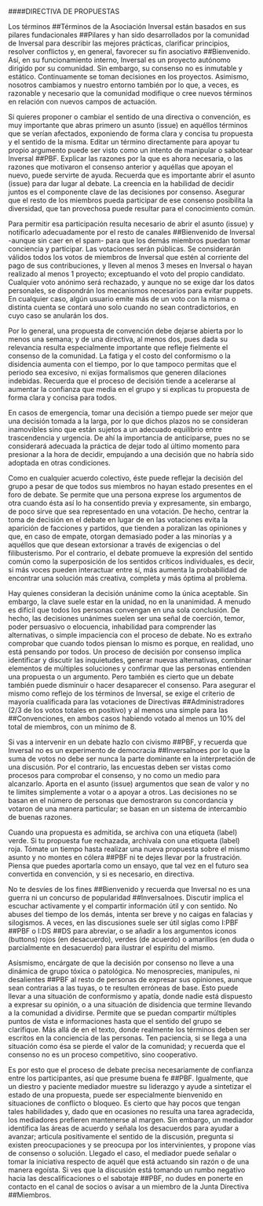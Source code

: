 ####DIRECTIVA DE PROPUESTAS

Los términos ##Términos de la Asociación Inversal están basados en sus pilares fundacionales ##Pilares y han sido desarrollados por la comunidad de Inversal para describir las mejores prácticas, clarificar principios, resolver conflictos y, en general, favorecer su fin asociativo ##Bienvenido. Así, en su funcionamiento interno, Inversal es un proyecto autónomo dirigido por su comunidad. Sin embargo, su consenso no es inmutable y estático. Continuamente se toman decisiones en los proyectos. Asimismo, nosotros cambiamos y nuestro entorno también por lo que, a veces, es razonable y necesario que la comunidad modifique o cree nuevos términos en relación con nuevos campos de actuación.

Si quieres proponer o cambiar el sentido de una directiva o convención, es muy importante que abras primero un asunto (issue) en aquéllos términos que se verían afectados, exponiendo de forma clara y concisa tu propuesta y el sentido de la misma. Editar un término directamente para apoyar tu propio argumento puede ser visto como un intento de manipular o sabotear Inversal ##PBF. Explicar las razones por la que es ahora necesaria, o las razones que motivaron el consenso anterior y aquéllas que apoyan el nuevo, puede servirte de ayuda. Recuerda que es importante abrir el asunto (issue) para dar lugar al debate. La creencia en la habilidad de decidir juntos es el componente clave de las decisiones por consenso. Asegurar que el resto de los miembros pueda participar de ese consenso posibilita la diversidad, que tan provechosa puede resultar para el conocimiento común.

Para permitir esa participación resulta necesario de abrir el asunto (issue) y notificarlo adecuadamente por el resto de canales ##Bienvenido de Inversal -aunque sin caer en el spam- para que los demás miembros puedan tomar conciencia y participar.  Las votaciones serán públicas. Se considerarán válidos todos los votos de miembros de Inversal que estén al corriente del pago de sus contribuciones, y lleven al menos 3 meses en Inversal o hayan realizado al menos 1 proyecto; exceptuando el voto del propio candidato. Cualquier voto anónimo será rechazado, y aunque no se exige dar los datos personales, se dispondrán los mecanismos necesarios para evitar puppets. En cualquier caso, algún usuario emite más de un voto con la misma o distinta cuenta se contará uno solo cuando no sean contradictorios, en cuyo caso se anularán los dos. 

Por lo general, una propuesta de convención debe dejarse abierta por lo menos una semana; y de una directiva, al menos dos, pues dada su relevancia resulta especialmente importante que refleje fielmente el consenso de la comunidad. La fatiga y el costo del conformismo o la disidencia aumenta con el tiempo, por lo que tampoco permitas que el periodo sea excesivo, ni exijas formalismos que generen dilaciones indebidas. Recuerda que el proceso de decisión tiende a acelerarse al aumentar la confianza que media en el grupo y si explicas tu propuesta de forma clara y concisa para todos.

En casos de emergencia, tomar una decisión a tiempo puede ser mejor que una decisión tomada a la larga, por lo que dichos plazos no se consideran inamovibles sino que están sujetos a un adecuado equilibrio entre trascendencia y urgencia. De ahí la importancia de anticiparse, pues no se considerará adecuada la práctica de dejar todo al último momento para presionar a la hora de decidir, empujando a una decisión que no habría sido adoptada en otras condiciones.

Como en cualquier acuerdo colectivo, éste puede reflejar la decisión del grupo a pesar de que todos sus miembros no hayan estado presentes en el foro de debate. Se permite que una persona exprese los argumentos de otra cuando ésta así lo ha consentido previa y expresamente, sin embargo, de poco sirve que sea representado en una votación. De hecho, centrar la toma de decisión en el debate en lugar de en las votaciones evita la aparición de facciones y partidos, que tienden a poralizan las opiniones y que, en caso de empate, otorgan demasiado poder a las minorías y a aquéllos que que desean extorsionar a través de exigencias o del filibusterismo. Por el contrario, el debate promueve la expresión del sentido común como la superposición de los sentidos críticos individuales, es decir, si más voces pueden interactuar entre sí, más aumenta la probabilidad de encontrar una solución más creativa, completa y más óptima al problema. 

Hay quienes consideran la decisión unánime como la única aceptable. Sin embargo, la clave suele estar en la unidad, no en la unanimidad. A menudo es difícil que todos los personas convengan en una sola conclusión. De hecho, las decisiones unánimes suelen ser una señal de coerción, temor, poder persuasivo o elocuencia, inhabilidad para comprender las alternativas, o simple impaciencia con el proceso de debate. No es extraño comprobar que cuando todos piensan lo mismo es porque, en realidad, uno está pensando por todos. Un proceso de decisión por consenso implica identificar y discutir las inquietudes, generar nuevas alternativas, combinar elementos de múltiples soluciones y confirmar que las personas entienden una propuesta o un argumento. Pero también es cierto que un debate también puede disminuir o hacer desaparecer el consenso. Para asegurar el mismo como reflejo de los términos de Inversal, se exige el criterio de mayoría cualificada para las votaciones de Directivas ##Administradores (2/3 de los votos totales en positivo) y al menos una simple para las ##Convenciones, en ambos casos habiendo votado al menos un 10% del total de miembros, con un mínimo de 8.

Si vas a intervenir en un debate hazlo con civismo ##PBF, y recuerda que Inversal no es un experimento de democracia ##Inversalnoes por lo que la suma de votos no debe ser nunca la parte dominante en la interpretación de una discusión. Por el contrario, las encuestas deben ser vistas como procesos para comprobar el consenso, y no como un medio para alcanzarlo. Aporta en el asunto (issue) argumentos que sean de valor y no te limites simplemente a votar o a apoyar a otros. Las decisiones no se basan en el número de personas que demostraron su concordancia y votaron de una manera particular; se basan en un sistema de intercambio de buenas razones.

Cuando una propuesta es admitida, se archiva con una etiqueta (label) verde. Si tu propuesta fue rechazada, archívala con una etiqueta (label) roja. Tómate un tiempo hasta realizar una nueva propuesta sobre el mismo asunto y no montes en cólera ##PBF ni te dejes llevar por la frustración. Piensa que puedes aportarla como un ensayo, que tal vez en el futuro sea convertida en convención, y si es necesario, en directiva.

No te desvíes de los fines ##Bienvenido y recuerda que Inversal no es una guerra ni un concurso de popularidad ##Inversalnoes. Discutir implica el escuchar activamente y el compartir información útil y con sentido. No abuses del tiempo de los demás, intenta ser breve y no caigas en falacias y silogismos. A veces, en las discusiones suele ser útil siglas como I:PBF ##PBF o I:DS ##DS para abreviar, o se añadir a los argumentos iconos (buttons) rojos (en desacuerdo), verdes (de acuerdo) o amarillos (en duda o parcialmente en desacuerdo) para ilustrar el espíritu del mismo.

Asísmismo, encárgate de que la decisión por consenso no lleve a una dinámica de grupo tóxica o patológica. No menosprecies, manipules, ni desalientes ##PBF al resto de personas de expresar sus opiniones, aunque sean contrarias a las tuyas, o te resulten erróneas de base. Esto puede llevar a una situación de conformismo y apatía, donde nadie está dispuesto a expresar su opinión, o a una situación de disidencia que termine llevando a la comunidad a dividirse. Permite que se puedan compartir múltiples puntos de vista e informaciones hasta que el sentido del grupo se clarifique. Más allá de en el texto, donde realmente los términos deben ser escritos en la conciencia de las personas. Ten paciencia, si se llega a una situación como ésa se pierde el valor de la comunidad; y recuerda que el consenso no es un proceso competitivo, sino cooperativo.

Es por esto que el proceso de debate precisa necesariamente de confianza entre los participantes, así que presume buena fe ##PBF. Igualmente, que un diestro y paciente mediador muestre su liderazgo y ayude a sintetizar el estado de una propuesta, puede ser especialmente bienvenido en situaciones de conflicto o bloqueo. Es cierto que hay pocos que tengan tales habilidades y, dado que en ocasiones no resulta una tarea agradecida, los mediadores prefieren mantenerse al margen. Sin embargo, un mediador identifica las áreas de acuerdo y señala los desacuerdos para ayudar a avanzar; articula positivamente el sentido de la discusión, pregunta si existen preocupaciones y se preocupa por los intervinientes, y propone vías de consenso o solución. Llegado el caso, el mediador puede señalar o tomar la iniciativa respecto de aquél que está actuando sin razón o de una manera egoísta. Si ves que la discusión está tomando un rumbo negativo hacia las descalificaciones o el sabotaje ##PBF, no dudes en ponerte en contacto en el canal de socios o avisar a un miembro de la Junta Directiva ##Miembros.
